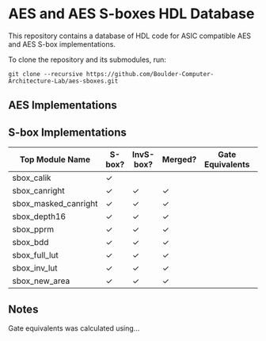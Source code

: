 # AES and AES S-boxes HDL Database


This repository contains a database of HDL code for ASIC compatible AES and AES S-box implementations.

To clone the repository and its submodules, run:
```
git clone --recursive https://github.com/Boulder-Computer-Architecture-Lab/aes-sboxes.git
```

## AES Implementations

## S-box Implementations 

| Top Module Name      | S-box?   | InvS-box?| Merged?  | Gate Equivalents | HDL     |
| ---                  | ---      | ---      | ---      | ---              | ---     |
| sbox_calik           | &#10003; |          |          |                  | Verilog | 
| sbox_canright        | &#10003; | &#10003; | &#10003; |                  | Verilog | 
| sbox_masked_canright | &#10003; | &#10003; | &#10003; |                  | Verilog | 
| sbox_depth16         | &#10003; | &#10003; | &#10003; |                  | Verilog | 
| sbox_pprm            | &#10003; | &#10003; | &#10003; |                  | Verilog | 
| sbox_bdd             | &#10003; | &#10003; | &#10003; |                  | Verilog | 
| sbox_full_lut        | &#10003; | &#10003; | &#10003; |                  | Verilog | 
| sbox_inv_lut         | &#10003; | &#10003; | &#10003; |                  | Verilog | 
| sbox_new_area        | &#10003; | &#10003; | &#10003; |                  | Verilog | 


## Notes

Gate equivalents was calculated using...
